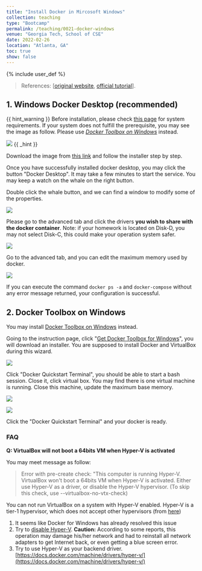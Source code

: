 ```yaml
---
title: "Install Docker in Mircosoft Windows"
collection: teaching
type: "Bootcamp"
permalink: /teaching/0021-docker-windows
venue: "Georgia Tech, School of CSE"
date: 2022-02-26
location: "Atlanta, GA"
toc: true
show: false
---
```


{% include user_def %}

> References: [[original website](http://chaozhang.org/bigdata-bootcamp/docs/environment/env-local-docker-windows/), [official tutorial](https://docs.docker.com/docker-for-windows/install/)].

## 1. Windows Docker Desktop (recommended)

{{ hint_warning }}
Before installation, please check [this page](https://docs.docker.com/desktop/windows/install/#system-requirements) for system requirements.
If your system does not fulfill the prerequisite, you may see the image as follow. Please use *[Docker Toolbox on Windows](#2-docker-toolbox-on-windows)* instead.

![]({{base_path}}/images/teaching/env_images/docker-for-windows-10-prerequisite-not-fullfilled.png)
{{ _hint }}

Download the image from [this link](https://hub.docker.com/editions/community/docker-ce-desktop-windows) and follow the installer step by step.


Once you have successfully installed docker desktop, you may click the button "Docker Desktop".
It may take a few minutes to start the service.
You may keep a watch on the whale on the right button.

Double click the whale button, and we can find a window to modify some of the properties.

![]({{base_path}}/images/teaching/env_images/docker-desktop-general.png)

Please go to the advanced tab and click the drivers **you wish to share with the docker container**.
Note: if your homework is located on Disk-D, you may not select Disk-C, this could make your operation system safer.

![]({{base_path}}/images/teaching/env_images/docker-desktop-shared-drives.png)

Go to the advanced tab, and you can edit the maximum memory used by docker.

![]({{base_path}}/images/teaching/env_images/docker-desktop-resources.png)


If you can execute the command `docker ps -a` and `docker-compose` without any error message returned, your configuration is successful.

## 2. Docker Toolbox on Windows

You may install [Docker Toolbox on Windows](https://docs.docker.com/toolbox/toolbox_install_windows/) instead.

Going to the instruction page, click "[Get Docker Toolbox for Windows](https://download.docker.com/win/stable/DockerToolbox.exe)", you will download an installer.
You are supposed to install Docker and VirtualBox during this wizard.

![]({{base_path}}/images/teaching/env_images/terminal-and-virtualbox.png)

Click "Docker Quickstart Terminal", you should be able to start a bash session.
Close it, click virtual box.
You may find there is one virtual machine is running.
Close this machine, update the maximum base memory.

![]({{base_path}}/images/teaching/env_images/poweroff-vm.png)

![]({{base_path}}/images/teaching/env_images/set-max-ram.png)

Click the "Docker Quickstart Terminal" and your docker is ready.

###  FAQ

**Q:  VirtualBox will not boot a 64bits VM when Hyper-V is activated**

You may meet message as follow:

> Error with pre-create check: "This computer is running Hyper-V. VirtualBox won't boot a 64bits VM when Hyper-V is activated.
> Either use Hyper-V as a driver, or disable the Hyper-V hypervisor. (To skip this check, use --virtualbox-no-vtx-check)

You can not run VirtualBox on a system with Hyper-V enabled.
Hyper-V is a tier-1 hypervisor, which does not accept other hypervisors (from [here](https://forums.docker.com/t/unable-to-run-the-docker-toolbox/37403/3))

1. It seems like Docker for Windows has already resolved this issue
2. Try to [disable Hyper-V](https://superuser.com/questions/540055/convenient-way-to-enable-disable-hyper-v-in-windows-8). **Caution:** According to some reports, this operation may damage his/her network and had to reinstall all network adapters to get Internet back, or even getting a blue screen error.
3. Try to use Hyper-V as your backend driver. [https://docs.docker.com/machine/drivers/hyper-v/](https://docs.docker.com/machine/drivers/hyper-v/)
